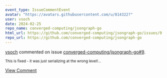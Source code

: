 ```yaml
---
event_type: IssueCommentEvent
avatar: "https://avatars.githubusercontent.com/u/814322?"
user: vsoch
date: 2024-02-25
repo_name: converged-computing/jsongraph-go
html_url: https://github.com/converged-computing/jsongraph-go/issues/9
repo_url: https://github.com/converged-computing/jsongraph-go
---
```


<a href='https://github.com/vsoch' target='_blank'>vsoch</a> commented on issue <a href='https://github.com/converged-computing/jsongraph-go/issues/9' target='_blank'>converged-computing/jsongraph-go#9</a>.

<small>This is fixed - it was just serializing at the wrong level!...</small>

<a href='https://github.com/converged-computing/jsongraph-go/issues/9' target='_blank'>View Comment</a>